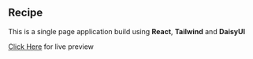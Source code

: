<h2>Recipe</h2>
<p>This is a single page application build using <strong>React</strong>, <strong>Tailwind</strong> and <strong>DaisyUI</strong></p>
<p><a href="https://lonely-slip.surge.sh">Click Here</a> for live preview</p>
